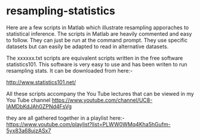# resampling-statistics
Here are a few scripts in Matlab which illustrate resampling apporaches to statistical inference.
The scripts in Matlab are heavily commented and easy to follow. They can just be run at the command prompt.
They use specific datasets but can easily be adapted to read in alternative datasets.

The xxxxxx.txt scripts are equivalent scripts written in the free software statistics101.
This software is very easy to use and has been writen to run resampling stats.
It can be downloaded from here:-

http://www.statistics101.net/

All these scripts accompany the You Tube lectures that can be viewed in my You Tube channel
https://www.youtube.com/channel/UC8-IAMDbKdJAh0ZPNd4FsVg

they are all gathered together in a playlist here:-
https://www.youtube.com/playlist?list=PLWW0WMq4Kha5hGufm-5yx83a68ujzASx7
